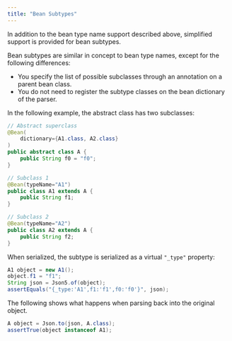 ```yaml
---
title: "Bean Subtypes"
---
```


In addition to the bean type name support described above, simplified support is provided
for bean subtypes.

Bean subtypes are similar in concept to bean type names, except for the following differences:
- You specify the list of possible subclasses through an annotation on a parent bean class.
- You do not need to register the subtype classes on the bean dictionary of the parser.

In the following example, the abstract class has two subclasses:

```java
// Abstract superclass
@Bean(
    dictionary={A1.class, A2.class}
)
public abstract class A {
    public String f0 = "f0";
}

// Subclass 1
@Bean(typeName="A1")
public class A1 extends A {
    public String f1;
}

// Subclass 2
@Bean(typeName="A2")
public class A2 extends A {
    public String f2;
}
```

When serialized, the subtype is serialized as a virtual `"_type"` property:

```java
A1 object = new A1();
object.f1 = "f1";
String json = Json5.of(object);
assertEquals("{_type:'A1',f1:'f1',f0:'f0'}", json);
```

The following shows what happens when parsing back into the original object.

```java
A object = Json.to(json, A.class);
assertTrue(object instanceof A1);
```